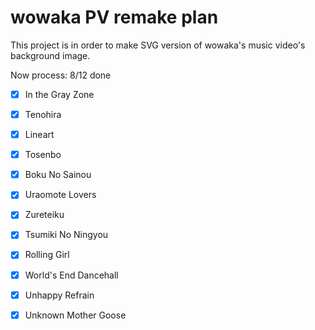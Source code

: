 # wowaka PV remake plan

This project is in order to make SVG version of wowaka's music video's background image.

Now process: 8/12 done

- [x] In the Gray Zone
- [x] Tenohira
- [x] Lineart
- [x] Tosenbo
- [x] Boku No Sainou
- [x] Uraomote Lovers
- [x] Zureteiku
- [x] Tsumiki No Ningyou
- [x] Rolling Girl
- [x] World's End Dancehall
- [x] Unhappy Refrain
- [x] Unknown Mother Goose

